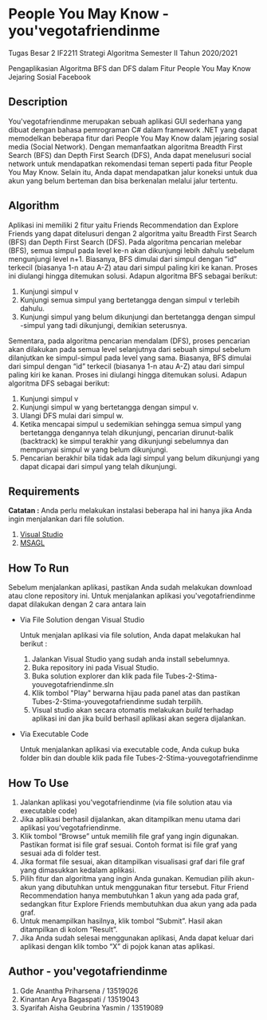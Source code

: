 # People You May Know - you'vegotafriendinme
Tugas Besar 2 IF2211 Strategi Algoritma Semester II Tahun 2020/2021 

Pengaplikasian Algoritma BFS dan DFS dalam Fitur People You May Know Jejaring Sosial Facebook

## Description
You'vegotafriendinme merupakan sebuah aplikasi GUI sederhana yang dibuat dengan bahasa pemrograman C# dalam framework .NET yang dapat memodelkan beberapa fitur dari People You May Know dalam jejaring sosial media (Social Network). Dengan memanfaatkan algoritma Breadth First Search (BFS) dan Depth First Search (DFS), Anda dapat menelusuri social network untuk mendapatkan rekomendasi teman seperti pada fitur People You May Know. Selain itu, Anda dapat mendapatkan jalur koneksi untuk dua akun yang belum berteman dan bisa berkenalan melalui jalur tertentu.

## Algorithm
Aplikasi ini memiliki 2 fitur yaitu Friends Recommendation dan Explore Friends yang dapat ditelusuri dengan 2 algoritma yaitu Breadth First Search (BFS) dan Depth First Search (DFS). Pada algoritma pencarian melebar (BFS), semua simpul pada level ke-n akan dikunjungi lebih dahulu sebelum mengunjungi level n+1. Biasanya, BFS dimulai dari simpul dengan “id” terkecil (biasanya 1-n atau A-Z) atau dari simpul paling kiri ke kanan. Proses ini diulangi hingga ditemukan solusi. Adapun algoritma BFS sebagai berikut:
1.	Kunjungi simpul v 
2.	Kunjungi semua simpul yang bertetangga dengan simpul v terlebih dahulu. 
3.	Kunjungi simpul yang belum dikunjungi dan bertetangga dengan simpul -simpul yang tadi dikunjungi, demikian seterusnya.

Sementara, pada algoritma pencarian mendalam (DFS), proses pencarian akan dilakukan pada semua level selanjutnya dari sebuah simpul sebelum dilanjutkan ke simpul-simpul pada level yang sama. Biasanya, BFS dimulai dari simpul dengan “id” terkecil (biasanya 1-n atau A-Z) atau dari simpul paling kiri ke kanan. Proses ini diulangi hingga ditemukan solusi. Adapun algoritma DFS sebagai berikut:
1.	Kunjungi simpul v
2.	Kunjungi simpul w yang bertetangga dengan simpul v.
3.	Ulangi DFS mulai dari simpul w.
4.	Ketika mencapai simpul u sedemikian sehingga semua simpul yang bertetangga dengannya telah dikunjungi, pencarian dirunut-balik (backtrack) ke simpul terakhir yang dikunjungi sebelumnya dan mempunyai simpul w yang belum dikunjungi.
5.	Pencarian berakhir bila tidak ada lagi simpul yang belum dikunjungi yang dapat dicapai dari simpul yang telah dikunjungi.



## Requirements
**Catatan :** Anda perlu melakukan instalasi beberapa hal ini hanya jika Anda ingin menjalankan dari file solution.
1. [Visual Studio](https://visualstudio.microsoft.com/downloads/)
2. [MSAGL](https://github.com/microsoft/automatic-graph-layout)

## How To Run
Sebelum menjalankan aplikasi, pastikan Anda sudah melakukan download atau clone repository ini. Untuk menjalankan aplikasi you'vegotafriendinme dapat dilakukan dengan 2 cara antara lain 
- Via File Solution dengan Visual Studio
   
    Untuk menjalan aplikasi via file solution, Anda dapat melakukan hal berikut :
    
    1.  Jalankan Visual Studio yang sudah anda install sebelumnya.
    2.  Buka repository ini pada Visual Studio.
    3.  Buka solution explorer dan klik pada file Tubes-2-Stima-youvegotafriendinme.sln
    4.  Klik tombol "Play" berwarna hijau pada panel atas dan pastikan Tubes-2-Stima-youvegotafriendinme sudah terpilih.
    5.  Visual studio akan secara otomatis melakukan *build* terhadap aplikasi ini dan jika build berhasil aplikasi akan segera dijalankan.
- Via Executable Code

    Untuk menjalankan aplikasi via executable code, Anda cukup buka folder bin dan double klik pada file Tubes-2-Stima-youvegotafriendinme

## How To Use
1. Jalankan aplikasi you'vegotafriendinme (via file solution atau via executable code)
2. Jika aplikasi berhasil dijalankan, akan ditampilkan menu utama dari aplikasi you’vegotafriendinme.
3. Klik tombol “Browse” untuk memilih file graf yang ingin digunakan. Pastikan format isi file graf sesuai. Contoh format isi file graf yang sesuai ada di folder test.
4. Jika format file sesuai, akan ditampilkan visualisasi graf dari file graf yang dimasukkan kedalam aplikasi.
5. Pilih fitur dan algoritma yang ingin Anda gunakan. Kemudian pilih akun-akun yang dibutuhkan untuk menggunakan fitur tersebut. Fitur Friend Recommendation hanya membutuhkan 1 akun yang ada pada graf, sedangkan fitur Explore Friends membutuhkan dua akun yang ada pada graf.
6. Untuk menampilkan hasilnya, klik tombol “Submit”. Hasil akan ditampilkan di kolom “Result”.
7. Jika Anda sudah selesai menggunakan aplikasi, Anda dapat keluar dari aplikasi dengan klik tombo “X” di pojok kanan atas aplikasi.

## Author - you'vegotafriendinme
1. Gde Anantha Priharsena / 13519026
2. Kinantan Arya Bagaspati / 13519043
3. Syarifah Aisha Geubrina Yasmin / 13519089